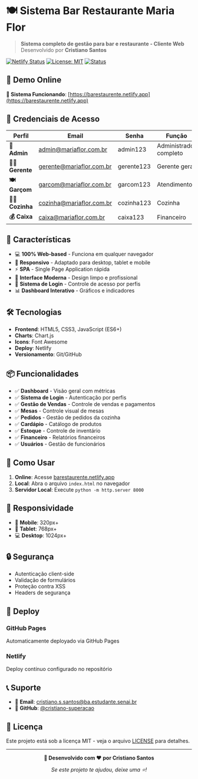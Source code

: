 # 🍽️ Sistema Bar Restaurante Maria Flor

> **Sistema completo de gestão para bar e restaurante - Cliente Web**  
> Desenvolvido por **Cristiano Santos**

[![Netlify Status](https://api.netlify.com/api/v1/badges/your-badge-id/deploy-status)](https://barestaurente.netlify.app)
[![License: MIT](https://img.shields.io/badge/License-MIT-blue.svg)](https://opensource.org/licenses/MIT)
[![Status](https://img.shields.io/badge/Status-✅%20Online-success)](https://barestaurente.netlify.app)

## 🌟 **Demo Online**
**🚀 Sistema Funcionando**: [https://barestaurente.netlify.app](https://barestaurente.netlify.app)

## 🔑 **Credenciais de Acesso**

| Perfil | Email | Senha | Função |
|--------|-------|-------|---------|
| **👑 Admin** | admin@mariaflor.com.br | admin123 | Administrador completo |
| **👨‍💼 Gerente** | gerente@mariaflor.com.br | gerente123 | Gerente geral |
| **🍽️ Garçom** | garcom@mariaflor.com.br | garcom123 | Atendimento |
| **👨‍🍳 Cozinha** | cozinha@mariaflor.com.br | cozinha123 | Cozinha |
| **💰 Caixa** | caixa@mariaflor.com.br | caixa123 | Financeiro |

## 🚀 **Características**

- 💻 **100% Web-based** - Funciona em qualquer navegador
- 📱 **Responsivo** - Adaptado para desktop, tablet e mobile
- ⚡ **SPA** - Single Page Application rápida
- 🎨 **Interface Moderna** - Design limpo e profissional
- 🔐 **Sistema de Login** - Controle de acesso por perfis
- 📊 **Dashboard Interativo** - Gráficos e indicadores

## 🛠️ **Tecnologias**

- **Frontend**: HTML5, CSS3, JavaScript (ES6+)
- **Charts**: Chart.js
- **Icons**: Font Awesome
- **Deploy**: Netlify
- **Versionamento**: Git/GitHub

## 📦 **Funcionalidades**

- ✅ **Dashboard** - Visão geral com métricas
- ✅ **Sistema de Login** - Autenticação por perfis
- ✅ **Gestão de Vendas** - Controle de vendas e pagamentos
- ✅ **Mesas** - Controle visual de mesas
- ✅ **Pedidos** - Gestão de pedidos da cozinha
- ✅ **Cardápio** - Catálogo de produtos
- ✅ **Estoque** - Controle de inventário
- ✅ **Financeiro** - Relatórios financeiros
- ✅ **Usuários** - Gestão de funcionários

## 🚀 **Como Usar**

1. **Online**: Acesse [barestaurente.netlify.app](https://barestaurente.netlify.app)
2. **Local**: Abra o arquivo `index.html` no navegador
3. **Servidor Local**: Execute `python -m http.server 8000`

## 📱 **Responsividade**

- 📱 **Mobile**: 320px+
- 📱 **Tablet**: 768px+
- 💻 **Desktop**: 1024px+

## 🔒 **Segurança**

- Autenticação client-side
- Validação de formulários
- Proteção contra XSS
- Headers de segurança

## 🎯 **Deploy**

### GitHub Pages
Automaticamente deployado via GitHub Pages

### Netlify
Deploy contínuo configurado no repositório

## 📞 **Suporte**

- 📧 **Email**: cristiano.s.santos@ba.estudante.senai.br
- 🐙 **GitHub**: [@cristiano-superacao](https://github.com/cristiano-superacao)

## 📄 **Licença**

Este projeto está sob a licença MIT - veja o arquivo [LICENSE](LICENSE) para detalhes.

---

<div align="center">

**🌸 Desenvolvido com ❤️ por Cristiano Santos**

*Se este projeto te ajudou, deixe uma ⭐!*

</div>